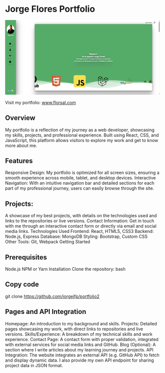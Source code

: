 # Jorge Flores Portfolio
![Descripción de la Imagen](https://github.com/Jorgejfp/starter-internship-portfolio/blob/main/image.png?raw=true)

Visit my portfolio: www.florsal.com

## Overview

My portfolio is a reflection of my journey as a web developer, showcasing my skills, projects, and professional experience. Built using React, CSS, and JavaScript, this platform allows visitors to explore my work and get to know more about me.

## Features
Responsive Design: My portfolio is optimized for all screen sizes, ensuring a smooth experience across mobile, tablet, and desktop devices.
Interactive Navigation: With an intuitive navigation bar and detailed sections for each part of my professional journey, users can easily browse through the site.

## Projects: 
A showcase of my best projects, with details on the technologies used and links to the repositories or live versions.
Contact Information: Get in touch with me through an interactive contact form or directly via email and social media links.
Technologies Used
Frontend: React, HTML5, CSS3
Backend: Node.js, Express
Database: MongoDB
Styling: Bootstrap, Custom CSS
Other Tools: Git, Webpack
Getting Started
## Prerequisites
Node.js
NPM or Yarn
Installation
Clone the repository:
bash
## Copy code
git clone https://github.com/jorgejfp/portfolio2

## Pages and API Integration
Homepage: An introduction to my background and skills.
Projects: Detailed pages showcasing my work, with direct links to repositories and live versions.
Skills/Experience: A breakdown of my technical skills and work experience.
Contact Page: A contact form with proper validation, integrated with external services for social media links and GitHub.
Blog (Optional): A section where I write articles about my learning journey and projects.
API Integration:
The website integrates an external API (e.g. GitHub API) to fetch and display dynamic data.
I also provide my own API endpoint for sharing project data in JSON format.
